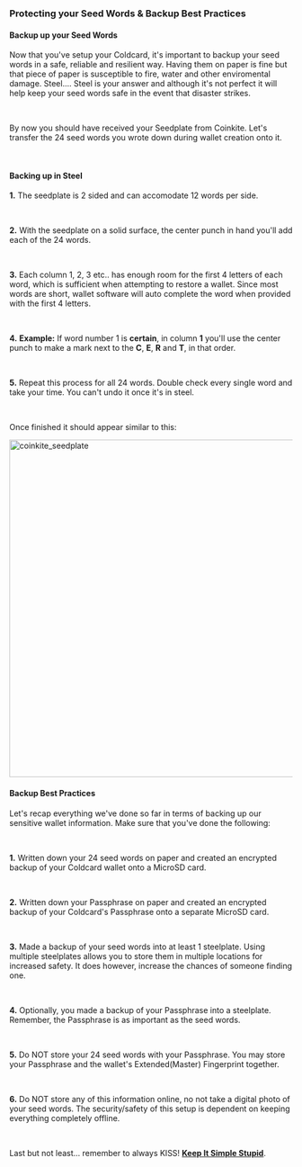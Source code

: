 ### Protecting your Seed Words & Backup Best Practices

<h4 class="text-2xl pb-4 text-[#f7931a] font-semibold">Backup up your Seed Words</h4>

Now that you've setup your Coldcard, it's important to backup your seed words in a safe, reliable and resilient way. Having them on paper is fine but that piece of paper
is susceptible to fire, water and other enviromental damage. Steel.... Steel is your answer and although it's not perfect it will help keep your seed words safe in the 
event that disaster strikes.

<br>

By now you should have received your Seedplate from Coinkite. Let's transfer the 24 seed words you wrote down during wallet creation onto it. 

<br>

<h4 class="text-2xl pb-4 text-[#f7931a] font-semibold">Backing up in Steel</h4>

**1\.** The seedplate is 2 sided and can accomodate 12 words per side.

<br>
 
**2\.** With the seedplate on a solid surface, the center punch in hand you'll add each of the 24 words.

<br>
 
**3\.** Each column 1, 2, 3 etc.. has enough room for the first 4 letters of each word, which is sufficient when attempting to restore a wallet. 
        Since most words are short, wallet software will auto complete the word when provided with the first 4 letters. 

<br>
 
**4\.** **Example:** If word number 1 is **certain**, in column **1** you'll use the center punch to make a mark next to the **C**, **E**, **R** and **T**, in that order.

<br>
 
**5\.** Repeat this process for all 24 words. Double check every single word and take your time. You can't undo it once it's in steel.

<br>
 
<p class="text-md pb-2 font-semibold">Once finished it should appear similar to this:</p>

<a href="./../../../seedplate.jpeg" target="_blank">
    <img id="coinkite_seedplate" src="./../../../seedplate.jpeg" alt="coinkite_seedplate" width="600"/> 
</a>

<br>

<h4 class="text-2xl pb-2 text-[#f7931a] font-semibold">Backup Best Practices</h4>

Let's recap everything we've done so far in terms of backing up our sensitive wallet information. Make sure that you've done the following:

<br>

**1\.** Written down your 24 seed words on paper and created an encrypted backup of your Coldcard wallet onto a MicroSD card.  

<br>

**2\.** Written down your Passphrase on paper and created an encrypted backup of your Coldcard's Passphrase onto a separate MicroSD card. 

<br>

**3\.** Made a backup of your seed words into at least 1 steelplate. Using multiple steelplates allows you to store them in multiple locations for increased safety. It does however, increase the chances of someone finding one.

<br>

**4\.** Optionally, you made a backup of your Passphrase into a steelplate. Remember, the Passphrase is as important as the seed words.

<br>

**5\.** Do NOT store your 24 seed words with your Passphrase. You may store your Passphrase and the wallet's Extended(Master) Fingerprint together.

<br>

**6\.** Do NOT store any of this information online, no not take a digital photo of your seed words. The security/safety of this setup is dependent on keeping everything completely offline. 

<br>

Last but not least... remember to always KISS! **<a class="text-[#8cb4ff] underline-offset-auto font-semibold" href="https://en.wikipedia.org/wiki/KISS_principle" target="_blank" rel="noreferrer noopener">Keep It Simple Stupid</a>**.
